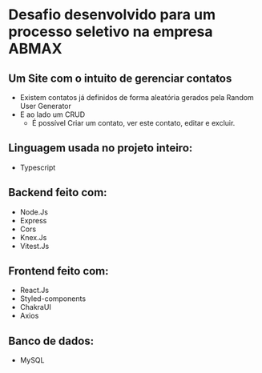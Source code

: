 # Desafio desenvolvido para um processo seletivo na empresa ABMAX

## Um Site com o intuito de gerenciar contatos
 - Existem contatos já definidos de forma aleatória gerados pela Random User Generator
 - E ao lado um CRUD
   - É possível Criar um contato, ver este contato, editar e excluir.

## Linguagem usada no projeto inteiro:
 - Typescript

## Backend feito com:
 - Node.Js
 - Express
 - Cors
 - Knex.Js
 - Vitest.Js

## Frontend feito com:
 - React.Js
 - Styled-components
 - ChakraUI
 - Axios

## Banco de dados:
 - MySQL
